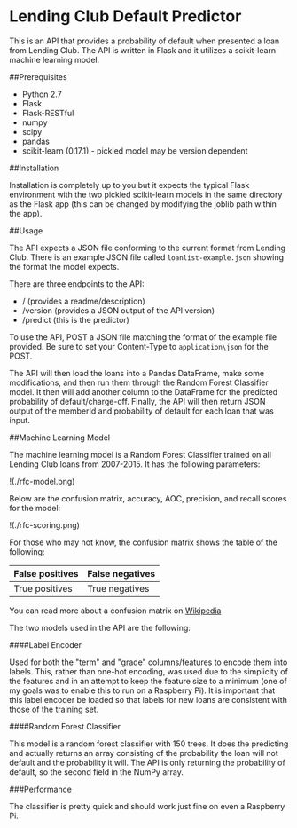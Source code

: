 # Lending Club Default Predictor

This is an API that provides a probability of default when presented a loan from Lending Club. The API is written in Flask and it utilizes a scikit-learn machine learning model.

##Prerequisites

* Python 2.7
* Flask
* Flask-RESTful
* numpy
* scipy
* pandas
* scikit-learn (0.17.1) - pickled model may be version dependent

##Installation

Installation is completely up to you but it expects the typical Flask environment with the two pickled scikit-learn models in the same directory as the Flask app (this can be changed by modifying the joblib path within the app).

##Usage

The API expects a JSON file conforming to the current format from Lending Club. There is an example JSON file called `loanlist-example.json` showing the format the model expects.

There are three endpoints to the API:

* / (provides a readme/description)
* /version (provides a JSON output of the API version)
* /predict (this is the predictor)

To use the API, POST a JSON file matching the format of the example file provided. Be sure to set your Content-Type to `application\json` for the POST.

The API will then load the loans into a Pandas DataFrame, make some modifications, and then run them through the Random Forest Classifier model. It then will add another column to the DataFrame for the predicted probability of default/charge-off. Finally, the API will then return JSON output of the memberId and probability of default for each loan that was input.

##Machine Learning Model

The machine learning model is a Random Forest Classifier trained on all Lending Club loans from 2007-2015. It has the following parameters:

!(./rfc-model.png)

Below are the confusion matrix, accuracy, AOC, precision, and recall scores for the model:

!(./rfc-scoring.png)

For those who may not know, the confusion matrix shows the table of the following:

False positives | False negatives
----------------|----------------
True positives  | True negatives

You can read more about a confusion matrix on [Wikipedia](https://en.wikipedia.org/wiki/Confusion_matrix)

The two models used in the API are the following:

####Label Encoder

Used for both the "term" and "grade" columns/features to encode them into labels. This, rather than one-hot encoding, was used due to the simplicity of the features and in an attempt to keep the feature size to a minimum (one of my goals was to enable this to run on a Raspberry Pi). It is important that this label encoder be loaded so that labels for new loans are consistent with those of the training set.

####Random Forest Classifier

This model is a random forest classifier with 150 trees. It does the predicting and actually returns an array consisting of the probability the loan will not default and the probability it will. The API is only returning the probability of default, so the second field in the NumPy array.

###Performance

The classifier is pretty quick and should work just fine on even a Raspberry Pi.
